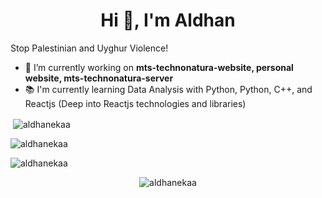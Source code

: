 <h1 align="center">Hi 👋, I'm Aldhan</h1>

Stop Palestinian and Uyghur Violence!

- 🔭 I’m currently working on **mts-technonatura-website, personal website, mts-technonatura-server**
- 📚 I'm currently learning Data Analysis with Python, Python, C++, and Reactjs (Deep into Reactjs technologies and libraries)

<p>&nbsp;<img align="center" src="https://github-readme-stats.vercel.app/api?username=aldhanekaa&show_icons=true&locale=en" alt="aldhanekaa" /></p>

<p><img align="center" src="https://github-readme-streak-stats.herokuapp.com/?user=aldhanekaa&" alt="aldhanekaa" /></p>


![aldhanekaa](https://github-readme-stats.vercel.app/api/wakatime?username=aldhanekaa)

<p align="center"><img align="center" src="https://metrics.lecoq.io/aldhanekaa?template=classic&activity=1&activity.limit=5&activity.days=14&activity.filter=all&activity.visibility=public&activity.timestamps=true&config.timezone=Asia%2FJakarta" alt="aldhanekaa" /></p>

<!--

<p align="center"> 📫 Reach me out please! 😄 on: </p>

<a href="https://instagram.com/aldhanekaa" target="_blank"><img src="https://img.shields.io/badge/-Instagram-e4405f?style=flat-square&logo=instagram&logoColor=white" alt="Instagram"></a>
<p align="center"> <img src="https://komarev.com/ghpvc/?username=aldhanekaa&label=Profile%20views&color=blue&style=flat-square" alt="aldhanekaa" /> </p>
-->
